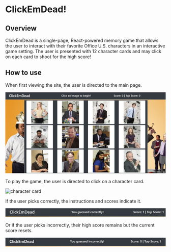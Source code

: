 # ClickEmDead!
## Overview
ClickEmDead is a single-page, React-powered memory game that allows the user to interact with their favorite Office U.S. characters in an interactive game setting. 
The user is presented with 12 character cards and may click on each card to shoot for the high score!
## How to use

When first viewing the site, the user is directed to the main page.

![homepage](/assets/images/Home.jpg)

To play the game, the user is directed to click on a character card.

![character card]("/assets/images/card.jpg)

If the user picks correctly, the instructions and scores indicate it.

![correct guess](/assets/images/correct.jpg)

Or if the user picks incorrectly, their high score remains but the current score resets.

![incorrect guess](/assets/images/incorrect.jpg)
